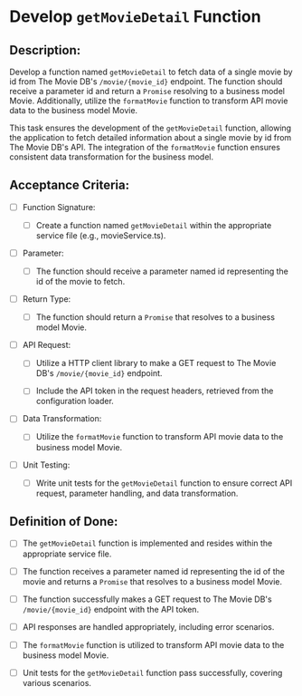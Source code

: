 # Develop `getMovieDetail` Function

## Description:

Develop a function named `getMovieDetail` to fetch data of a single movie by id from The Movie DB\'s `/movie/{movie_id}` endpoint. The function should receive a parameter id and return a `Promise` resolving to a business model Movie. Additionally, utilize the `formatMovie` function to transform API movie data to the business model Movie.

This task ensures the development of the `getMovieDetail` function, allowing the application to fetch detailed information about a single movie by id from The Movie DB\'s API. The integration of the `formatMovie` function ensures consistent data transformation for the business model.

## Acceptance Criteria:

- [ ] Function Signature:

    - [ ] Create a function named `getMovieDetail` within the appropriate service file (e.g., movieService.ts).

- [ ] Parameter:

    - [ ] The function should receive a parameter named id representing the id of the movie to fetch.

- [ ] Return Type:

    - [ ] The function should return a `Promise` that resolves to a business model Movie.

- [ ] API Request:

    - [ ] Utilize a HTTP client library to make a GET request to The Movie DB\'s `/movie/{movie_id}` endpoint.

    - [ ] Include the API token in the request headers, retrieved from the configuration loader.

- [ ] Data Transformation:

    - [ ] Utilize the `formatMovie` function to transform API movie data to the business model Movie.

- [ ] Unit Testing:

    - [ ] Write unit tests for the `getMovieDetail` function to ensure correct API request, parameter handling, and data transformation.

## Definition of Done:

- [ ] The `getMovieDetail` function is implemented and resides within the appropriate service file.

- [ ] The function receives a parameter named id representing the id of the movie and returns a `Promise` that resolves to a business model Movie.

- [ ] The function successfully makes a GET request to The Movie DB\'s `/movie/{movie_id}` endpoint with the API token.

- [ ] API responses are handled appropriately, including error scenarios.

- [ ] The `formatMovie` function is utilized to transform API movie data to the business model Movie.

- [ ] Unit tests for the `getMovieDetail` function pass successfully, covering various scenarios.
